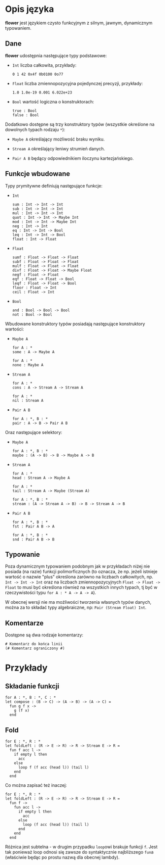 # Opis języka


**flower** jest językiem czysto funkcyjnym z silnym, jawnym, dynamicznym typowaniem.


## Dane


**flower** udostępnia następujące typy podstawowe:


  * `Int` liczba całkowita, przykłady:


        0 1 42 0x4f 0b0100 0o77


  * `Float` liczba zmiennopozycyjna pojedynczej precyzji, przykłady:


        1.0 1.0e-19 0.001 6.022e+23


  * `Bool` wartość logiczna o konstruktorach:


        true : Bool
        false : Bool


Dodatkowo dostępne są trzy konstruktory typów (wszystkie określone na dowolnych
typach rodzaju `*`):


  * `Maybe A` określający możliwość braku wyniku.


  * `Stream A` określający leniwy strumień danych.


  * `Pair A B` będący odpowiednikiem iloczynu kartezjańskiego.


## Funkcje wbudowane


Typy prymitywne definiują następujące funkcje:


  * `Int`


        sum : Int -> Int -> Int
        sub : Int -> Int -> Int
        mul : Int -> Int -> Int
        quot : Int -> Int -> Maybe Int
        mod : Int -> Int -> Maybe Int
        neg : Int -> Int
        eq : Int -> Int -> Bool
        leq : Int -> Int -> Bool
        float : Int -> Float


  * `Float`


        sumf : Float -> Float -> Float
        subf : Float -> Float -> Float
        mulf : Float -> Float -> Float
        divf : Float -> Float -> Maybe Float
        negf : Float -> Float
        eqf : Float -> Float -> Bool
        leqf : Float -> Float -> Bool
        floor : Float -> Int
        ceil : Float -> Int


  * `Bool`


        and : Bool -> Bool -> Bool
        not : Bool -> Bool


Wbudowane konstruktory typów posiadają następujące konstruktory wartości:


  * `Maybe A`


        for A : *
        some : A -> Maybe A

        for A : *
        none : Maybe A


  * `Stream A`


        for A : *
        cons : A -> Stream A -> Stream A

        for A : *
        nil : Stream A


  * `Pair A B`


        for A : *, B : *
        pair : A -> B -> Pair A B


Oraz następujące selektory:


  * `Maybe A`


        for A : *, B : *
        maybe : (A -> B) -> B -> Maybe A -> B


  * `Stream A`


        for A : *
        head : Stream A -> Maybe A

        for A : *
        tail : Stream A -> Maybe (Stream A)

        for A : *, B : *
        stream : (A -> Stream A -> B) -> B -> Stream A -> B


  * `Pair A B`


        for A : *, B : *
        fst : Pair A B -> A

        for A : *, B : *
        snd : Pair A B -> B


## Typowanie


Poza dynamicznym typowaniem podobnym jak w przykładach niżej nie posiada
(na razie) funkcji polimorficznych (to oznacza, że np. jeżeli istnieje wartość
o nazwie "plus" określona zarówno na liczbach całkowitych, np. `Int -> Int -> Int`
oraz na liczbach zmiennopozycyjnych `Float -> Float -> Float` to musi
być określona również na wszystkich innych typach, tj być w rzeczywistości typu
`for A : * A -> A -> A`).


W obecnej wersji nie ma możliwości tworzenia własnych typów danych,
można za to składać typy algebraiczne, np: `Pair (Stream Float) Int`.


## Komentarze


Dostępne są dwa rodzaje komentarzy:


    # Komentarz do końca linii
    (# Komentarz ograniczony #)


# Przykłady


## Składanie funkcji


    for A : *, B : *, C : *
    let compose : (B -> C) -> (A -> B) -> (A -> C) =
      fun g f x ->
        g (f x)
      end


## Fold


    for E : *, R : *
    let foldLeft : (R -> E -> R) -> R -> Stream E -> R =
      fun f acc l ->
        if empty l then
          acc
        else
          loop f (f acc (head l)) (tail l)
        end
      end


Co można zapisać też inaczej:


    for E : *, R : *
    let foldLeft : (R -> E -> R) -> R -> Stream E -> R =
      fun f ->
        fun acc l ->
          if empty l then
            acc
          else
            loop (f acc (head l)) (tail l)
          end
        end
      end


Różnica jest subtelna - w drugim przypadku `loop`owi brakuje funkcji `f`.
Jest tak ponieważ loop odnosi się zawsze do syntaktycznie najbliższego `fun`a
(właściwie będąc po prostu nazwą dla obecnej lambdy).
